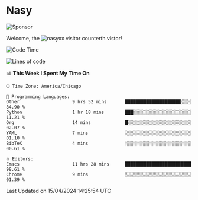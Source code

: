 # Nasy

<!--
<p align="center">
<img height="200" src="https://github-readme-stats.vercel.app/api?username=nasyxx&count_private=true&show_icons=true&theme=dracula&include_all_commits=true"/>
<img height="200" src="https://github-readme-stats.vercel.app/api/top-langs/?username=nasyxx&theme=dracula&hide=html,jupyter+notebook&count_private=true&show_icons=true"/>
</p>

  
----------------
-->

![Sponsor](https://img.shields.io/static/v1.svg?label=Sponsor&message=%E2%9D%A4&logo=GitHub&style=flat&color=pink)
 
Welcome, the ![nasyxx visitor counter](https://count.getloli.com/get/@nasyxx?theme=rule34)th vistor!
 
<!--START_SECTION:waka-->
![Code Time](http://img.shields.io/badge/Code%20Time-4%2C388%20hrs%2015%20mins-blue)

![Lines of code](https://img.shields.io/badge/From%20Hello%20World%20I%27ve%20Written-6.3%20million%20lines%20of%20code-blue)

📊 **This Week I Spent My Time On** 

```text
🕑︎ Time Zone: America/Chicago

💬 Programming Languages: 
Other                    9 hrs 52 mins       █████████████████████░░░░   84.90 % 
Python                   1 hr 18 mins        ███░░░░░░░░░░░░░░░░░░░░░░   11.21 % 
Org                      14 mins             █░░░░░░░░░░░░░░░░░░░░░░░░   02.07 % 
YAML                     7 mins              ░░░░░░░░░░░░░░░░░░░░░░░░░   01.10 % 
BibTeX                   4 mins              ░░░░░░░░░░░░░░░░░░░░░░░░░   00.61 % 

🔥 Editors: 
Emacs                    11 hrs 28 mins      █████████████████████████   98.61 % 
Chrome                   9 mins              ░░░░░░░░░░░░░░░░░░░░░░░░░   01.39 % 
```


 Last Updated on 15/04/2024 14:25:54 UTC
<!--END_SECTION:waka-->

<!-- ![visitors](https://visitor-badge.laobi.icu/badge?page_id=nasyxx.nasyxx) -->
